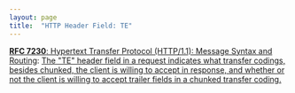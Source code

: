 ```yaml
---
layout: page
title:  "HTTP Header Field: TE"
---
```


[**RFC 7230**: Hypertext Transfer Protocol (HTTP/1.1): Message Syntax and Routing](/specs/IETF/RFC/7230 "The Hypertext Transfer Protocol (HTTP) is an application-level protocol for distributed, collaborative, hypertext information systems. HTTP has been in use by the World Wide Web global information initiative since 1990. This document provides an overview of HTTP architecture and its associated terminology, defines the &#34;http&#34; and &#34;https&#34; Uniform Resource Identifier (URI) schemes, defines the HTTP/1.1 message syntax and parsing requirements, and describes general security concerns for implementations."): [The "TE" header field in a request indicates what transfer codings, besides chunked, the client is willing to accept in response, and whether or not the client is willing to accept trailer fields in a chunked transfer coding.]()


